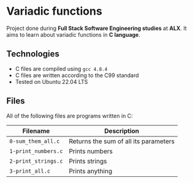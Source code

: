 # Variadic functions
Project done during **Full Stack Software Engineering studies** at **ALX**. It aims to learn about variadic functions in **C language**.

## Technologies
* C files are compiled using `gcc 4.8.4`
* C files are written according to the C99 standard
* Tested on Ubuntu 22.04 LTS

## Files
All of the following files are programs written in C:

| Filename | Description |
| -------- | ----------- |
| `0-sum_them_all.c` | Returns the sum of all its parameters |
| `1-print_numbers.c` | Prints numbers |
| `2-print_strings.c` | Prints strings |
| `3-print_all.c` | Prints anything |
